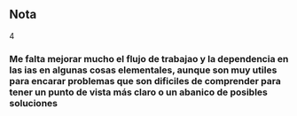 ## Nota
4
### Me falta mejorar mucho el flujo de trabajao y la dependencia en las ias en algunas cosas elementales, aunque son muy utiles para encarar problemas que son dificiles de comprender para tener un punto de vista más claro o un abanico de posibles soluciones
